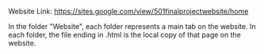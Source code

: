 Website Link: https://sites.google.com/view/501finalprojectwebsite/home

In the folder "Website", each folder represents a main tab on the website. In each folder, the file ending in .html is the local copy of that page on the website. 